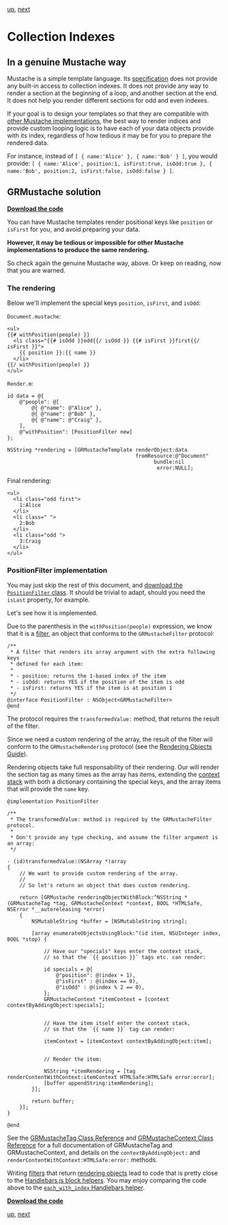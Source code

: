 [up](../../../../tree/master/Guides/sample_code), [next](../forking.md)

Collection Indexes
==================

In a genuine Mustache way
-------------------------

Mustache is a simple template language. Its [specification](https://github.com/mustache/spec) does not provide any built-in access to collection indexes. It does not provide any way to render a section at the beginning of a loop, and another section at the end. It does not help you render different sections for odd and even indexes.

If your goal is to design your templates so that they are compatible with [other Mustache implementations](https://github.com/defunkt/mustache/wiki/Other-Mustache-implementations), the best way to render indices and provide custom looping logic is to have each of your data objects provide with its index, regardless of how tedious it may be for you to prepare the rendered data.

For instance, instead of `[ { name:'Alice' }, { name:'Bob' } ]`, you would provide: `[ { name:'Alice', position:1, isFirst:true, isOdd:true }, { name:'Bob', position:2, isFirst:false, isOdd:false } ]`.


GRMustache solution
-------------------

**[Download the code](../../../../tree/master/Guides/sample_code/indexes)**

You can have Mustache templates render positional keys like `position` or `isFirst` for you, and avoid preparing your data.

**However, it may be tedious or impossible for other Mustache implementations to produce the same rendering.**

So check again the genuine Mustache way, above. Or keep on reading, now that you are warned.

### The rendering

Below we'll implement the special keys `position`, `isFirst`, and `isOdd`:

`Document.mustache`:

    <ul>
    {{# withPosition(people) }}
      <li class="{{# isOdd }}odd{{/ isOdd }} {{# isFirst }}first{{/ isFirst }}">
        {{ position }}:{{ name }}
      </li>
    {{/ withPosition(people) }}
    </ul>

`Render.m`:

```objc
id data = @{
    @"people": @[
        @{ @"name": @"Alice" },
        @{ @"name": @"Bob" },
        @{ @"name": @"Craig" },
    ],
    @"withPosition": [PositionFilter new]
};

NSString *rendering = [GRMustacheTemplate renderObject:data
                                          fromResource:@"Document"
                                                bundle:nil
                                                 error:NULL];
```

Final rendering:

    <ul>
      <li class="odd first">
        1:Alice
      </li>
      <li class=" ">
        2:Bob
      </li>
      <li class="odd ">
        3:Craig
      </li>
    </ul>


### PositionFilter implementation

You may just skip the rest of this document, and [download the `PositionFilter` class](../../../../tree/master/Guides/sample_code/indexes). It should be trivial to adapt, should you need the `isLast` property, for example.

Let's see how it is implemented.

Due to the parenthesis in the `withPosition(people)` expression, we know that it is a [filter](../filters.md), an object that conforms to the `GRMustacheFilter` protocol:

```objc
/**
 * A filter that renders its array argument with the extra following keys
 * defined for each item:
 *
 * - position: returns the 1-based index of the item
 * - isOdd: returns YES if the position of the item is odd
 * - isFirst: returns YES if the item is at position 1
 */
@interface PositionFilter : NSObject<GRMustacheFilter>
@end
```

The protocol requires the `transformedValue:` method, that returns the result of the filter.

Since we need a custom rendering of the array, the result of the filter will conform to the `GRMustacheRendering` protocol (see the [Rendering Objects Guide](../rendering_objects.md)).

Rendering objects take full responsability of their rendering. Our will render the section tag as many times as the array has items, extending the [context stack](../runtime.md#the-context-stack) with both a dictionary containing the special keys, and the array items that will provide the `name` key.

```objc
@implementation PositionFilter

/**
 * The transformedValue: method is required by the GRMustacheFilter protocol.
 * 
 * Don't provide any type checking, and assume the filter argument is an array:
 */

- (id)transformedValue:(NSArray *)array
{
    // We want to provide custom rendering of the array.
    //
    // So let's return an object that does custom rendering.
    
    return [GRMustache renderingObjectWithBlock:^NSString *(GRMustacheTag *tag, GRMustacheContext *context, BOOL *HTMLSafe, NSError *__autoreleasing *error)
    {
        NSMutableString *buffer = [NSMutableString string];
        
        [array enumerateObjectsUsingBlock:^(id item, NSUInteger index, BOOL *stop) {
            
            // Have our "specials" keys enter the context stack,
            // so that the `{{ position }}` tags etc. can render:
            
            id specials = @{
                @"position": @(index + 1),
                @"isFirst" : @(index == 0),
                @"isOdd" : @(index % 2 == 0),
            };
            GRMustacheContext *itemContext = [context contextByAddingObject:specials];
            
            
            // Have the item itself enter the context stack,
            // so that the `{{ name }}` tag can render:
            
            itemContext = [itemContext contextByAddingObject:item];
            
            
            // Render the item:
            
            NSString *itemRendering = [tag renderContentWithContext:itemContext HTMLSafe:HTMLSafe error:error];
            [buffer appendString:itemRendering];
        }];
        
        return buffer;
    }];
}

@end
```

See the [GRMustacheTag Class Reference](http://groue.github.io/GRMustache/Reference/Classes/GRMustacheTag.html) and [GRMustacheContext Class Reference](http://groue.github.io/GRMustache/Reference/Classes/GRMustacheContext.html) for a full documentation of GRMustacheTag and GRMustacheContext, and details on the `contextByAddingObject:` and `renderContentWithContext:HTMLSafe:error:` methods.

Writing [filters](../filters.md) that return [rendering objects](../rendering_objects.md) lead to code that is pretty close to the [Handlebars.js block helpers](http://handlebarsjs.com/block_helpers.html). You may enjoy comparing the code above to the [`each_with_index` Handlebars helper](https://gist.github.com/1048968).

**[Download the code](../../../../tree/master/Guides/sample_code/indexes)**

[up](../../../../tree/master/Guides/sample_code), [next](../forking.md)

